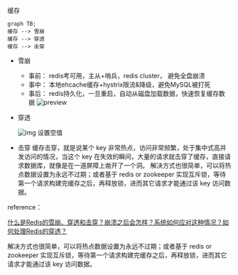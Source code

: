 缓存



```mermaid
graph TB;
缓存 --> 雪崩
缓存 --> 穿透
缓存 --> 击穿
```

- 雪崩
  - 事前： redis考可用，主从+哨兵，redis cluster， 避免全盘崩溃
  - 事中： 本地ehcache缓存+hystrix限流&降级，避免MySQL被打死
  - 事后： redis持久化，一旦重启，自动从磁盘加载数据，快速恢复缓存数据
    ![preview](https://pic3.zhimg.com/v2-6ff7462a783c9de033594d9018240e22_r.jpg)

- 穿透

  ![img](https://pic4.zhimg.com/80/v2-dff2a86323f7a8eb9f6faa07245f26cf_hd.jpg)
  设置空值

- 击穿
  缓存击穿，就是说某个 key 非常热点，访问非常频繁，处于集中式高并发访问的情况，当这个 key 在失效的瞬间，大量的请求就击穿了缓存，直接请求数据库，就像是在一道屏障上凿开了一个洞。
  解决方式也很简单，可以将热点数据设置为永远不过期；或者基于 redis or zookeeper 实现互斥锁，等待第一个请求构建完缓存之后，再释放锁，进而其它请求才能通过该 key 访问数据。





reference：

[什么是Redis的雪崩、穿透和击穿？崩溃之后会怎样？系统如何应对这种情况？如何处理Redis的穿透？](https://zhuanlan.zhihu.com/p/82980434?utm_source=wechat_session&utm_medium=social&utm_oi=56536915247104)



解决方式也很简单，可以将热点数据设置为永远不过期；或者基于 redis or zookeeper 实现互斥锁，等待第一个请求构建完缓存之后，再释放锁，进而其它请求才能通过该 key 访问数据。
